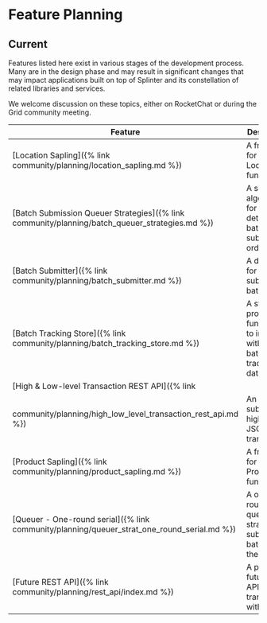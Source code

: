 # Feature Planning
<!--
  Copyright 2018-2021 Cargill Incorporated
  Licensed under Creative Commons Attribution 4.0 International License
  https://creativecommons.org/licenses/by/4.0/
-->

## Current

Features listed here exist in various stages of the development process.  Many
are in the design phase and may result in significant changes that may impact
applications built on top of Splinter and its constellation of related libraries
and services.

We welcome discussion on these topics, either on RocketChat or during the Grid
community meeting.

| Feature | Description |
| ------- | ----------- |
| [Location Sapling]({% link community/planning/location_sapling.md %}) | A front-end for Grid Location functionality |
| [Batch Submission Queuer Strategies]({% link community/planning/batch_queuer_strategies.md %}) | A set of algorithms for determining batch submission order |
| [Batch Submitter]({% link community/planning/batch_submitter.md %}) | A daemon for submitting batches |
| [Batch Tracking Store]({% link community/planning/batch_tracking_store.md %}) | A store for providing functionality to interact with the batch tracking database |
| [High & Low-level Transaction REST API]({% link
community/planning/high_low_level_transaction_rest_api.md %}) | An API for submitting higher-level JSON transactions |
| [Product Sapling]({% link community/planning/product_sapling.md %}) | A front-end for Grid Product functionality |
| [Queuer - One-round serial]({% link community/planning/queuer_strat_one_round_serial.md %}) | A one-round serial queuing strategy for submitting batches to the DLT |
| [Future REST API]({% link community/planning/rest_api/index.md %}) | A proposed future REST API for transacting with Grid |
